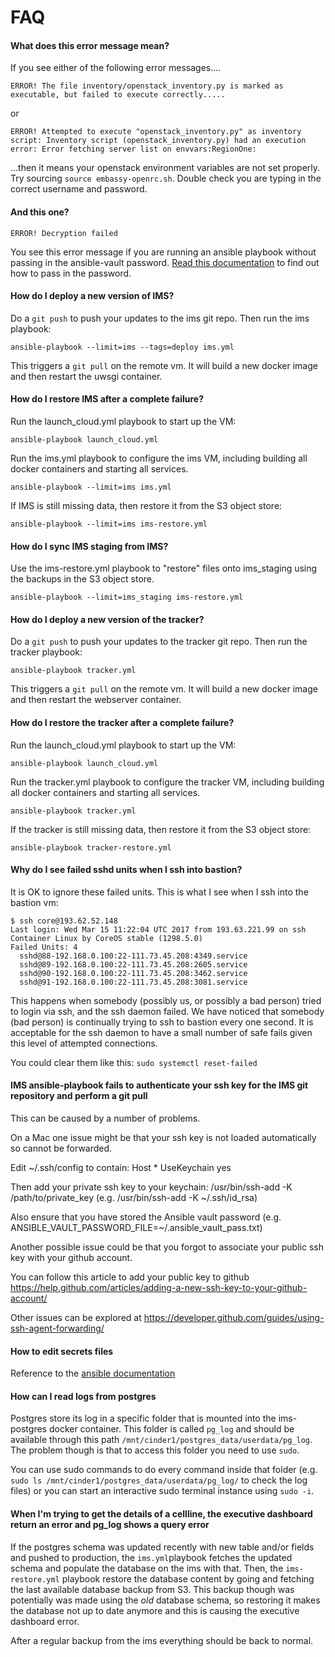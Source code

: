 FAQ
===

#### What does this error message mean?

If you see either of the following error messages....

    ERROR! The file inventory/openstack_inventory.py is marked as executable, but failed to execute correctly.....

or

    ERROR! Attempted to execute "openstack_inventory.py" as inventory script: Inventory script (openstack_inventory.py) had an execution error: Error fetching server list on envvars:RegionOne:

...then it means your openstack environment variables are not set properly. Try sourcing ``source embassy-openrc.sh``.  Double check you are typing in the correct username and password.

#### And this one?

``ERROR! Decryption failed``

You see this error message if you are running an ansible playbook without passing in the ansible-vault password.  [Read this documentation](http://docs.ansible.com/ansible/playbooks_vault.html#running-a-playbook-with-vault)
to find out how to pass in the password.

#### How do I deploy a new version of IMS?

Do a ``git push`` to push your updates to the ims git repo. Then run the ims playbook:

    ansible-playbook --limit=ims --tags=deploy ims.yml

This triggers a ``git pull`` on the remote vm. It will build a new docker image and then restart the uwsgi container.

#### How do I restore IMS after a complete failure?

Run the launch_cloud.yml playbook to start up the VM:

    ansible-playbook launch_cloud.yml

Run the ims.yml playbook to configure the ims VM, including building all docker containers and starting all services.

    ansible-playbook --limit=ims ims.yml

If IMS is still missing data, then restore it from the S3 object store:

    ansible-playbook --limit=ims ims-restore.yml

#### How do I sync IMS staging from IMS?

Use the ims-restore.yml playbook to "restore" files onto ims_staging using the backups in the S3 object store.

    ansible-playbook --limit=ims_staging ims-restore.yml

#### How do I deploy a new version of the tracker?

Do a ``git push`` to push your updates to the tracker git repo. Then run the tracker playbook:

    ansible-playbook tracker.yml

This triggers a ``git pull`` on the remote vm. It will build a new docker image and then restart the webserver container.

#### How do I restore the tracker after a complete failure?

Run the launch_cloud.yml playbook to start up the VM:

    ansible-playbook launch_cloud.yml

Run the tracker.yml playbook to configure the tracker VM, including building all docker containers and starting all services.

    ansible-playbook tracker.yml

If the tracker is still missing data, then restore it from the S3 object store:

    ansible-playbook tracker-restore.yml

#### Why do I see failed sshd units when I ssh into bastion?

It is OK to ignore these failed units. This is what I see when I ssh into the bastion vm:

    $ ssh core@193.62.52.148
    Last login: Wed Mar 15 11:22:04 UTC 2017 from 193.63.221.99 on ssh
    Container Linux by CoreOS stable (1298.5.0)
    Failed Units: 4
      sshd@88-192.168.0.100:22-111.73.45.208:4349.service
      sshd@89-192.168.0.100:22-111.73.45.208:2605.service
      sshd@90-192.168.0.100:22-111.73.45.208:3462.service
      sshd@91-192.168.0.100:22-111.73.45.208:3081.service

This happens when somebody (possibly us, or possibly a bad person) tried to login via ssh, and the ssh daemon failed.
We have noticed that somebody (bad person) is continually trying to ssh to bastion every one second.
It is acceptable for the ssh daemon to have a small number of safe fails given this level of attempted connections.

You could clear them like this: ``sudo systemctl reset-failed``

#### IMS ansible-playbook fails to authenticate your ssh key for the IMS git repository and perform a git pull

This can be caused by a number of problems.

On a Mac one issue might be that your ssh key is not loaded automatically so cannot be forwarded.

Edit ~/.ssh/config to contain:
Host *
    UseKeychain yes

Then add your private ssh key to your keychain: /usr/bin/ssh-add -K /path/to/private_key (e.g. /usr/bin/ssh-add -K ~/.ssh/id_rsa)

Also ensure that you have stored the Ansible vault password (e.g. ANSIBLE_VAULT_PASSWORD_FILE=~/.ansible_vault_pass.txt)

Another possible issue could be that you forgot to associate your public ssh key with your github account. 

You can follow this article to add your public key to github https://help.github.com/articles/adding-a-new-ssh-key-to-your-github-account/

Other issues can be explored at https://developer.github.com/guides/using-ssh-agent-forwarding/

#### How to edit secrets files
Reference to the [ansible documentation](http://docs.ansible.com/ansible/playbooks_vault.html#editing-encrypted-files)  

#### How can I read logs from postgres
Postgres store its log in a specific folder that is mounted into the ims-postgres docker container. This folder is called `pg_log` and should be available through this path `/mnt/cinder1/postgres_data/userdata/pg_log`. The problem though is that to access this folder you need to use `sudo`.

You can use sudo commands to do every command inside that folder (e.g. `sudo ls /mnt/cinder1/postgres_data/userdata/pg_log/`
to check the log files) or you can start an interactive sudo terminal instance using `sudo -i`.

#### When I'm trying to get the details of a cellline, the executive dashboard return an error and pg_log shows a query error
If the postgres schema was updated recently with new table and/or fields and pushed to production, the `ims.yml`playbook fetches the updated schema and populate the database on the ims with that. 
Then, the `ims-restore.yml` playbook restore the database content by going and fetching the last available database backup from S3. This backup though was potentially was made using the *old* database schema, so restoring it makes the database not up to date anymore and this is causing the executive dashboard error.

After a regular backup from the ims everything should be back to normal.

